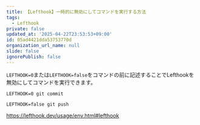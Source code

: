 ```yaml
---
title: 【Lefthook】一時的に無効にしてコマンドを実行する方法
tags:
  - Lefthook
private: false
updated_at: '2025-04-22T23:53:53+09:00'
id: 05ad4421dda53753770d
organization_url_name: null
slide: false
ignorePublish: false
---
```

`LEFTHOOK=0`または`LEFTHOOK=false`をコマンドの前に記述することでLefthookを無効にしてコマンドを実行できます。

```terminal
LEFTHOOK=0 git commit
```

```terminal
LEFTHOOK=false git push
```

https://lefthook.dev/usage/env.html#lefthook
